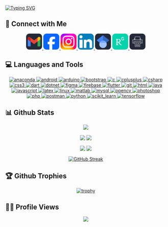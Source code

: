 <div>

[![Typing SVG](https://readme-typing-svg.demolab.com?font=Vibur&size=40&duration=2000&pause=300&center=true&vCenter=true&multiline=true&width=850&height=210&lines=Hi;I'm+Shamim+Rahim+Refat;ML%2FAI+Enthusiast+%26+Flutter+Developer;Focused+on+Computer+Vision+and+Flutter+App+Development)](https://git.io/typing-svg)

</div>

## 💬 Connect with Me
<p align="center">
    <a href="mailto:n.a.refat2000@gmail.com" target="blank"> <img src="https://raw.githubusercontent.com/SapphireFang1998/Icons/refs/heads/main/Gmail.svg" alt="gmail" width="50" height="50"/> </a>
    <a href="https://www.facebook.com/SapphireFang1998/" target="blank"> <img src="https://raw.githubusercontent.com/SapphireFang1998/Icons/refs/heads/main/Facebook.svg" alt="gmail" width="50" height="50"/> </a>
    <a href="https://www.instagram.com/sapphirefang1998/" target="blank"> <img src="https://raw.githubusercontent.com/SapphireFang1998/Icons/refs/heads/main/Instagram.svg" alt="gmail" width="50" height="50"/> </a>
    <a href="https://www.linkedin.com/in/sapphirefang1998" target="blank"> <img src="https://raw.githubusercontent.com/SapphireFang1998/Icons/refs/heads/main/Linkedin.svg" alt="gmail" width="50" height="50"/> </a>
    <a href="https://scholar.google.com/citations?user=bbQPmEcAAAAJ" target="blank"> <img src="https://raw.githubusercontent.com/SapphireFang1998/Icons/refs/heads/main/GoogleScholar.svg" alt="gmail" width="50" height="50"/> </a>
    <a href="https://www.researchgate.net/profile/Shamim-Rahim-Refat" target="blank"> <img src="https://raw.githubusercontent.com/SapphireFang1998/Icons/refs/heads/main/ResearchGate.svg" alt="gmail" width="50" height="50"/> </a>
    <a href="https://github.com/SapphireFang1998/RESUME/blob/main/RESUME.pdf" target="blank"> <img src="https://raw.githubusercontent.com/SapphireFang1998/Icons/refs/heads/main/CV.svg" alt="gmail" width="50" height="50"/> </a>
</p>

## 💻 Languages and Tools
<p align="center"> 
    <a href="https://www.anaconda.com/" target="_blank" rel="noreferrer"> <img src="https://skillicons.dev/icons?i=anaconda&theme=dark" alt="anaconda" width="50" height="50"/> </a> 
    <a href="https://developer.android.com/" target="_blank" rel="noreferrer"> <img src="https://skillicons.dev/icons?i=androidstudio&theme=dark" alt="android" width="50" height="50"/> </a> 
    <a href="https://www.arduino.cc/" target="_blank" rel="noreferrer"> <img src="https://skillicons.dev/icons?i=arduino&theme=dark" alt="arduino" width="50" height="50"/> </a> 
    <a href="https://getbootstrap.com/" target="_blank" rel="noreferrer"> <img src="https://skillicons.dev/icons?i=bootstrap&theme=dark" alt="bootstrap" width="50" height="50"/> </a> 
    <a href="https://www.cprogramming.com/" target="_blank" rel="noreferrer"> <img src="https://skillicons.dev/icons?i=c&theme=dark" alt="c" width="50" height="50"/> </a> 
    <a href="https://www.w3schools.com/cpp/" target="_blank" rel="noreferrer"> <img src="https://skillicons.dev/icons?i=cpp&theme=dark" alt="cplusplus" width="50" height="50"/> </a> 
    <a href="https://www.w3schools.com/cs/" target="_blank" rel="noreferrer"> <img src="https://skillicons.dev/icons?i=cs&theme=dark" alt="csharp" width="50" height="50"/> </a> 
    <a href="https://www.w3schools.com/css/" target="_blank" rel="noreferrer"> <img src="https://skillicons.dev/icons?i=css&theme=dark" alt="css3" width="50" height="50"/> </a> 
    <a href="https://dart.dev/" target="_blank" rel="noreferrer"> <img src="https://skillicons.dev/icons?i=dart&theme=dark" alt="dart" width="50" height="50"/> </a> 
    <a href="https://dotnet.microsoft.com/" target="_blank" rel="noreferrer"> <img src="https://skillicons.dev/icons?i=dotnet&theme=dark" alt="dotnet" width="50" height="50"/> </a> 
    <a href="https://www.figma.com/" target="_blank" rel="noreferrer"> <img src="https://skillicons.dev/icons?i=figma&theme=dark" alt="figma" width="50" height="50"/> </a> 
    <a href="https://firebase.google.com/" target="_blank" rel="noreferrer"> <img src="https://skillicons.dev/icons?i=firebase&theme=dark" alt="firebase" width="50" height="50"/> </a> 
    <a href="https://flutter.dev/" target="_blank" rel="noreferrer"> <img src="https://skillicons.dev/icons?i=flutter&theme=dark" alt="flutter" width="50" height="50"/> </a> 
    <a href="https://git-scm.com/" target="_blank" rel="noreferrer"> <img src="https://skillicons.dev/icons?i=git&theme=dark" alt="git" width="50" height="50"/> </a> 
    <a href="https://www.w3.org/html/" target="_blank" rel="noreferrer"> <img src="https://skillicons.dev/icons?i=html&theme=dark" alt="html" width="50" height="50"/> </a> 
    <a href="https://www.java.com/" target="_blank" rel="noreferrer"> <img src="https://skillicons.dev/icons?i=java&theme=dark" alt="java" width="50" height="50"/> </a> 
    <a href="https://developer.mozilla.org/en-US/docs/Web/JavaScript/" target="_blank" rel="noreferrer"> <img src="https://skillicons.dev/icons?i=js&theme=dark" alt="javascript" width="50" height="50"/> </a> 
    <a href="https://www.overleaf.com/" target="_blank" rel="noreferrer"> <img src="https://skillicons.dev/icons?i=latex&theme=dark" alt="latex" width="50" height="50"/> </a> 
    <a href="https://www.linux.org/" target="_blank" rel="noreferrer"> <img src="https://skillicons.dev/icons?i=linux&theme=dark" alt="linux" width="50" height="50"/> </a> 
    <a href="https://www.mathworks.com/" target="_blank" rel="noreferrer"> <img src="https://skillicons.dev/icons?i=matlab&theme=dark" alt="matlab" width="50" height="50"/> </a> 
    <a href="https://www.mysql.com/" target="_blank" rel="noreferrer"> <img src="https://skillicons.dev/icons?i=mysql&theme=dark" alt="mysql" width="50" height="50"/> </a> 
    <a href="https://opencv.org/" target="_blank" rel="noreferrer"> <img src="https://skillicons.dev/icons?i=opencv&theme=dark" alt="opencv" width="50" height="50"/> </a> 
    <a href="https://www.adobe.com/products/photoshop.html" target="_blank" rel="noreferrer"> <img src="https://skillicons.dev/icons?i=ps&theme=dark" alt="photoshop" width="50" height="50"/> </a> 
    <a href="https://www.php.net" target="_blank" rel="noreferrer"> <img src="https://skillicons.dev/icons?i=php&theme=dark" alt="php" width="50" height="50"/> </a> 
    <a href="https://postman.com" target="_blank" rel="noreferrer"> <img src="https://skillicons.dev/icons?i=postman&theme=dark" alt="postman" width="50" height="50"/> </a> 
    <a href="https://www.python.org" target="_blank" rel="noreferrer"> <img src="https://skillicons.dev/icons?i=py&theme=dark" alt="python" width="50" height="50"/> </a> 
    <a href="https://scikit-learn.org/" target="_blank" rel="noreferrer"> <img src="https://skillicons.dev/icons?i=sklearn&theme=dark" alt="scikit_learn" width="50" height="50"/> </a> 
    <a href="https://www.tensorflow.org" target="_blank" rel="noreferrer"> <img src="https://skillicons.dev/icons?i=tensorflow&theme=dark" alt="tensorflow" width="50" height="50"/> </a> 
</p>

## 📊 Github Stats
<div align="center">
    
![](http://github-profile-summary-cards.vercel.app/api/cards/profile-details?username=SapphireFang1998&theme=dracula)

![](http://github-profile-summary-cards.vercel.app/api/cards/stats?username=SapphireFang1998&theme=dracula)
![](http://github-profile-summary-cards.vercel.app/api/cards/productive-time?username=SapphireFang1998&theme=dracula)

![](http://github-profile-summary-cards.vercel.app/api/cards/repos-per-language?username=SapphireFang1998&theme=dracula)
![](http://github-profile-summary-cards.vercel.app/api/cards/most-commit-language?username=SapphireFang1998&theme=dracula)

[![GitHub Streak](https://streak-stats.demolab.com?user=SapphireFang1998&theme=dracula&card_width=700)](https://git.io/streak-stats)

</div>

## 🏆 Github Trophies
<div align="center">
    
[![trophy](https://github-profile-trophy.vercel.app/?username=sapphirefang1998&theme=dracula&row=2&column=5)](https://github.com/ryo-ma/github-profile-trophy)

</div>

## 🤵‍♂️ Profile Views
<div align="center">
    
![](https://count.getloli.com/@SapphireFang1998?name=SapphireFang1998&theme=booru-vp&padding=7&offset=0&align=bottom&scale=1&pixelated=1&darkmode=0)

</div>
